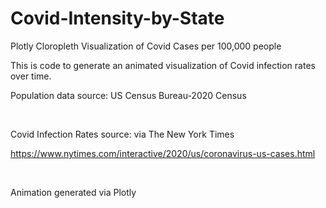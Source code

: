 # Covid-Intensity-by-State
Plotly Cloropleth Visualization of Covid Cases per 100,000 people

This is code to generate an animated visualization of Covid infection rates over time. 

Population data source: US Census Bureau-2020 Census 

​

Covid Infection Rates source: via The New York Times

https://www.nytimes.com/interactive/2020/us/coronavirus-us-cases.html

​

Animation generated via Plotly
